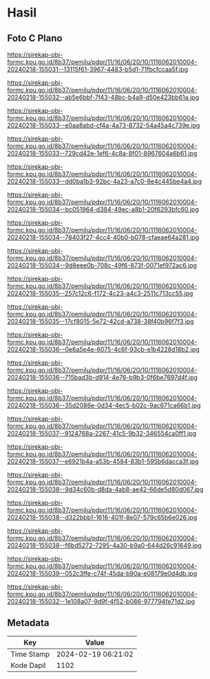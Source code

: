 # Hasil

## Foto C Plano

https://sirekap-obj-formc.kpu.go.id/8b37/pemilu/pdpr/11/16/06/20/10/1116062010004-20240218-155031--13115f61-3967-4483-b5d1-71fbcfccaa5f.jpg

https://sirekap-obj-formc.kpu.go.id/8b37/pemilu/pdpr/11/16/06/20/10/1116062010004-20240218-155032--ab5e6bbf-7f43-48bc-b4a9-d50e423bb61a.jpg

https://sirekap-obj-formc.kpu.go.id/8b37/pemilu/pdpr/11/16/06/20/10/1116062010004-20240218-155033--e0aa8abd-cf4a-4a73-8732-54a45a4c739e.jpg

https://sirekap-obj-formc.kpu.go.id/8b37/pemilu/pdpr/11/16/06/20/10/1116062010004-20240218-155033--729cd42e-1ef6-4c8a-8f01-8967604a6b61.jpg

https://sirekap-obj-formc.kpu.go.id/8b37/pemilu/pdpr/11/16/06/20/10/1116062010004-20240218-155033--dd0ba1b3-92bc-4a23-a7c0-8e4c445be4a4.jpg

https://sirekap-obj-formc.kpu.go.id/8b37/pemilu/pdpr/11/16/06/20/10/1116062010004-20240218-155034--bc051964-d384-49ec-a8b1-20f6293bfc60.jpg

https://sirekap-obj-formc.kpu.go.id/8b37/pemilu/pdpr/11/16/06/20/10/1116062010004-20240218-155034--78403f27-4cc4-40b0-b078-cfaeae64a281.jpg

https://sirekap-obj-formc.kpu.go.id/8b37/pemilu/pdpr/11/16/06/20/10/1116062010004-20240218-155034--9d8eee0b-708c-49f6-873f-0071ef972ac6.jpg

https://sirekap-obj-formc.kpu.go.id/8b37/pemilu/pdpr/11/16/06/20/10/1116062010004-20240218-155035--257c12c6-f172-4c23-a4c3-2511c713cc55.jpg

https://sirekap-obj-formc.kpu.go.id/8b37/pemilu/pdpr/11/16/06/20/10/1116062010004-20240218-155035--17cf8015-5e72-42cd-a738-38f40b96f7f3.jpg

https://sirekap-obj-formc.kpu.go.id/8b37/pemilu/pdpr/11/16/06/20/10/1116062010004-20240218-155036--0e6a5e4e-6075-4c6f-93cb-e1b4228d18b2.jpg

https://sirekap-obj-formc.kpu.go.id/8b37/pemilu/pdpr/11/16/06/20/10/1116062010004-20240218-155036--715bad3b-d914-4e76-b9b3-0f6be7697d4f.jpg

https://sirekap-obj-formc.kpu.go.id/8b37/pemilu/pdpr/11/16/06/20/10/1116062010004-20240218-155036--35d2086e-0d34-4ec5-b02c-9ac671ca66b1.jpg

https://sirekap-obj-formc.kpu.go.id/8b37/pemilu/pdpr/11/16/06/20/10/1116062010004-20240218-155037--9124768a-2267-41c5-9b32-346554ca0ff1.jpg

https://sirekap-obj-formc.kpu.go.id/8b37/pemilu/pdpr/11/16/06/20/10/1116062010004-20240218-155037--e6921b4a-a53b-4584-83b1-595b6dacca3f.jpg

https://sirekap-obj-formc.kpu.go.id/8b37/pemilu/pdpr/11/16/06/20/10/1116062010004-20240218-155038--9d34c60b-d8da-4ab8-ae42-66de5d80d067.jpg

https://sirekap-obj-formc.kpu.go.id/8b37/pemilu/pdpr/11/16/06/20/10/1116062010004-20240218-155038--d322bbb1-1616-401f-8e07-579c65b6e026.jpg

https://sirekap-obj-formc.kpu.go.id/8b37/pemilu/pdpr/11/16/06/20/10/1116062010004-20240218-155038--f6bd5272-7295-4a30-b9a0-644d26c91649.jpg

https://sirekap-obj-formc.kpu.go.id/8b37/pemilu/pdpr/11/16/06/20/10/1116062010004-20240218-155039--052c3ffe-c74f-45da-b90a-e08179e0d4db.jpg

https://sirekap-obj-formc.kpu.go.id/8b37/pemilu/pdpr/11/16/06/20/10/1116062010004-20240218-155032--1e108a07-9d9f-4f52-b086-977794fe71d2.jpg


## Metadata

| Key        | Value               |
| ---------- | ------------------- |
| Time Stamp | 2024-02-19 06:21:02 |
| Kode Dapil | 1102                |



